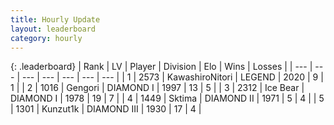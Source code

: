 ```yaml
---
title: Hourly Update
layout: leaderboard
category: hourly
---
```


{: .leaderboard}
| Rank | LV | Player | Division | Elo | Wins | Losses |
| --- | --- | --- | --- | --- | --- | --- |
| <span data-change="0">1</span> | 2573 | <span title="ID: 164871">KawashiroNitori</span> | LEGEND | <span data-change="8">2020</span> | <span data-change="1">9</span> | <span data-change="0">1</span> |
| <span data-change="0">2</span> | 1016 | <span title="ID: 294236">Gengori</span> | DIAMOND I | <span data-change="10">1997</span> | <span data-change="4">13</span> | <span data-change="2">5</span> |
| <span data-change="10">3</span> | 2312 | <span title="ID: 417840">Ice Bear</span> | DIAMOND I | <span data-change="84">1978</span> | <span data-change="6">19</span> | <span data-change="1">7</span> |
| <span data-change="-1">4</span> | 1449 | <span title="ID: 353063">Sktima</span> | DIAMOND II | <span data-change="0">1971</span> | <span data-change="0">5</span> | <span data-change="0">4</span> |
| <span data-change="0">5</span> | 1301 | <span title="ID: 392407">Kunzut1k</span> | DIAMOND III | <span data-change="14">1930</span> | <span data-change="2">17</span> | <span data-change="0">4</span> |